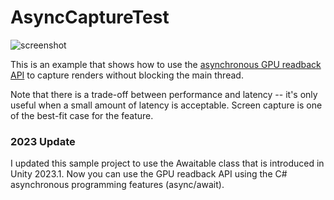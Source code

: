 AsyncCaptureTest
================

![screenshot](https://user-images.githubusercontent.com/343936/131082461-5e9579cb-9aba-48f9-8017-52a2e80e016c.png)

This is an example that shows how to use the [asynchronous GPU readback API]
to capture renders without blocking the main thread.

[asynchronous GPU readback API]:
    https://docs.unity3d.com/ScriptReference/Rendering.AsyncGPUReadback.html

Note that there is a trade-off between performance and latency -- it's only
useful when a small amount of latency is acceptable. Screen capture is one of
the best-fit case for the feature.

### 2023 Update

I updated this sample project to use the Awaitable class that is introduced in
Unity 2023.1. Now you can use the GPU readback API using the C# asynchronous
programming features (async/await).
